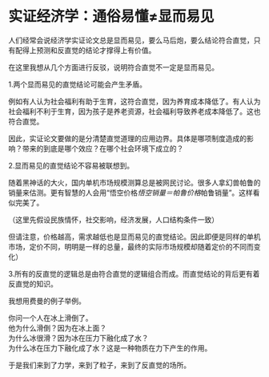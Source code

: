 #  实证经济学：通俗易懂≠显而易见





人们经常会说经济学实证论文总是显而易见，要么马后炮，要么结论符合直觉，只有配得上预测和反直觉的结论才撑得上有价值。  
  
在这里我想从几个方面进行反驳，说明符合直觉不一定是显而易见。  
  
1.两个显而易见的直觉结论可能会产生矛盾。  
  
例如有人认为社会福利有助于生育，这符合直觉，因为养育成本降低了。有人认为社会福利不利于生育，因为孩子是养老资源，社会福利导致养老成本降低了。这也符合直觉。  
  
因此，实证论文要做的是分清楚直觉道理的应用边界。具体是哪项制度造成的影响？带来的到底是哪个效应？在哪个社会环境下成立的？  
  
2.显而易见的直觉结论不容易被联想到。  
  
随着黑神话的大火，国内单机市场规模测算总是被网民讨论。很多人拿幻兽帕鲁的销量来估测。更有智慧的人会用“悟空价格*悟空销量＝帕鲁价格*帕鲁销量”。这样看似完美了。  
  
（这里先假设民族情怀，社交影响，经济发展，人口结构条件一致）  
  
但请注意，价格越高，需求越低也是显而易见的直觉结论。因此即便是同样的单机市场，定价不同，明明是一样的总量，最终的实际市场规模却随着定价的不同而变化）  
  
3.所有的反直觉的逻辑总是由符合直觉的逻辑组合而成。而直觉结论的背后更有着反直觉的知识。  
  
我想用费曼的例子举例。  
  
你问一个人在冰上滑倒了。  
他为什么滑倒？因为在冰上面？  
为什么冰很滑？因为冰在压力下融化成了水？  
为什么冰在压力下融化成了水？这是一种物质在力下产生的作用。  
  
于是我们来到了力学，来到了粒子，来到了反直觉的场所。

